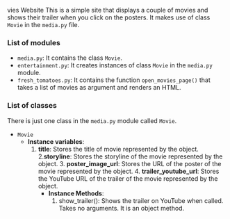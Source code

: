 
vies Website
This is a simple site that displays a couple of movies and shows their trailer when you click on the posters. It makes use of class `Movie` in the `media.py` file.

### List of modules
- `media.py`: It contains the class `Movie`.
- `entertainment.py`: It creates instances of class `Movie` in the `media.py` module.
- `fresh_tomatoes.py`: It contains the function `open_movies_page()` that takes a list of movies as argument and renders an HTML.

### List of classes
There is just one class in the `media.py` module called `Movie`.
- `Movie`
  - **Instance variables**:
      1. **title**: Stores the title of movie represented by the object.
          2.**storyline**: Stores the storyline of the movie represented by the object.
	      3. **poster_image_url**: Stores the URL of the poster of the movie represented by the object.
	          4. **trailer_youtube_url**: Stores the YouTube URL of the trailer of the movie represented by the object.
		    - **Instance Methods**:
		        1. show_trailer(): Shows the trailer on YouTube when called. Takes no arguments. It is an object method.

